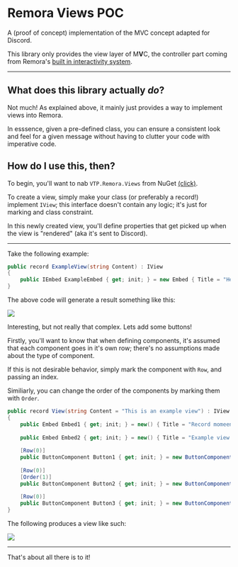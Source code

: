 # Remora Views POC
A (proof of concept) implementation of the MVC concept adapted for Discord.

This library only provides the view layer of M**V**C, the controller part coming from Remora's [built in interactivity system](https://github.com/Nihlus/Remora.Discord/tree/master/Remora.Interactivity).

---

## What does this library actually *do*?
Not much! As explained above, it mainly just provides a way to implement views into Remora.

In esssence, given a pre-defined class, you can ensure a consistent look and feel for a given message
without having to clutter your code with imperative code.

## How do I use this, then?
To begin, you'll want to nab `VTP.Remora.Views` from NuGet [(click)](https://www.nuget.org/packages/VTP.Remora.Views).

To create a view, simply make your class (or preferably a record!) implement `IView`; this  interface doesn't contain any logic; it's just for marking and class constraint. 

In this newly created view, you'll define properties that get picked up when the view is "rendered" (aka it's sent to Discord).

---

Take the following example:

```csharp
public record ExampleView(string Content) : IView 
{
    public IEmbed ExampleEmbed { get; init; } = new Embed { Title = "Hello there", Colour = Color.Goldenrod };
}   
```

The above code will generate a result something like this:

![](https://pics.wahs.uk/v/1tLYz)

Interesting, but not really that complex. Lets add some buttons!

Firstly, you'll want to know that when defining components, it's assumed that each component goes in it's own row; there's no assumptions made about the type of component.

If this is not desirable behavior, simply mark the component with `Row`, and passing an index.

Similiarly, you can change the order of the components by marking them with `Order`.

```csharp
public record View(string Content = "This is an example view") : IView
{
    public Embed Embed1 { get; init; } = new() { Title = "Record momeent" };
    
    public Embed Embed2 { get; init; } = new() { Title = "Example view embed!! But it's blue!!", Colour = Color.CornflowerBlue };
    
    [Row(0)]
    public ButtonComponent Button1 { get; init; } = new ButtonComponent(ButtonComponentStyle.Secondary, "I am second!", CustomID: "2");
    
    [Row(0)]
    [Order(1)]
    public ButtonComponent Button2 { get; init; } = new ButtonComponent(ButtonComponentStyle.Primary, "I am first!", CustomID: "1");
    
    [Row(0)]
    public ButtonComponent Button3 { get; init; } = new ButtonComponent(ButtonComponentStyle.Danger, "I am third!", CustomID: "3");
}
```

The following produces a view like such:

![](https://pics.wahs.uk/v/HiFKu)

---

That's about all there is to it! 